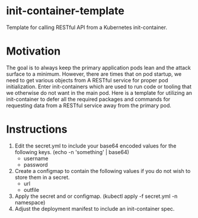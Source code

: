 # init-container-template
Template for calling RESTful API from a Kubernetes init-container.

# Motivation
The goal is to always keep the primary application pods lean and the attack surface to a minimum. However, there are times that on pod startup, we need to get various objects from
A RESTful service for proper pod initialization. Enter init-containers which are used to run code or tooling that we otherwise do not want in the main pod.  Here is a template for utilizing an init-container to defer all the required packages and commands for requesting data from a RESTful service away from the primary pod.

# Instructions
1) Edit the secret.yml to include your base64 encoded values for the following keys. (echo -n 'something' | base64)
   * username
   * password
2) Create a configmap to contain the following values if you do not wish to store them in a secret.
   * url
   * outfile
3) Apply the secret and or configmap. (kubectl apply -f secret.yml -n namespace)
4) Adjust the deployment manifest to include an init-container spec.
